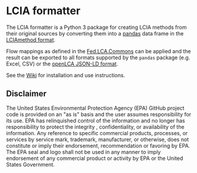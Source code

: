 # LCIA formatter
The LCIA formatter is a Python 3 package for creating LCIA methods from their
original sources by converting them into a [pandas](https://pandas.pydata.org/)
data frame in the [LCIAmethod format](./format%20specs/LCIAmethod.md).

Flow mappings as defined in the
[Fed.LCA.Commons](https://github.com/USEPA/Federal-LCA-Commons-Elementary-Flow-List)
can be applied and the result can be exported to all formats supported by the
`pandas` package (e.g. Excel, CSV) or the
[openLCA JSON-LD format](https://github.com/GreenDelta/olca-schema).

See the [Wiki](https://github.com/USEPA/LCIAformatter/wiki/) for installation and use instructions.

## Disclaimer
The United States Environmental Protection Agency (EPA) GitHub project code is provided on an "as is" basis
 and the user assumes responsibility for its use.  EPA has relinquished control of the information and no longer
  has responsibility to protect the integrity , confidentiality, or availability of the information.  Any
   reference to specific commercial products, processes, or services by service mark, trademark, manufacturer,
    or otherwise, does not constitute or imply their endorsement, recommendation or favoring by EPA.  The EPA seal
     and logo shall not be used in any manner to imply endorsement of any commercial product or activity by EPA or
      the United States Government.
